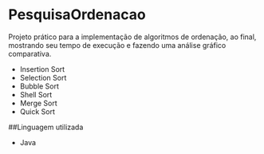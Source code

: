 # PesquisaOrdenacao
 Projeto prático para a implementação de algoritmos de ordenação, ao final, mostrando seu tempo de execução e fazendo uma análise gráfico comparativa.
 - Insertion Sort
 - Selection Sort
 - Bubble Sort
 - Shell Sort
 - Merge Sort
 - Quick Sort

##Linguagem utilizada
- Java
